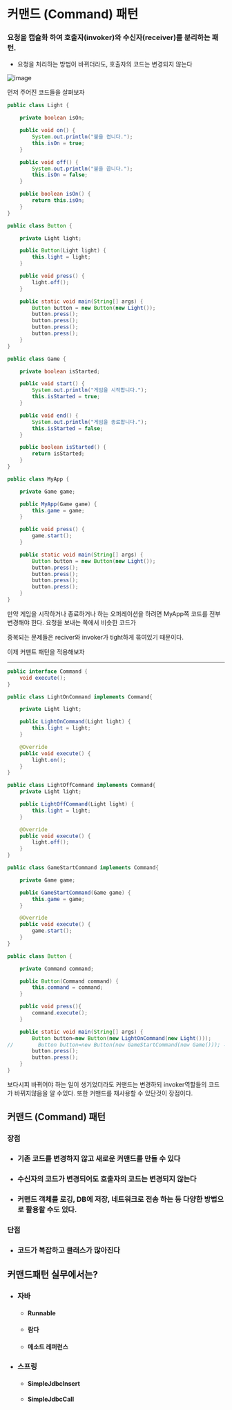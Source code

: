 # 커맨드 (Command) 패턴

### 요청을 캡슐화 하여 호출자(invoker)와 수신자(receiver)를 분리하는 패턴.

- 요청을 처리하는 방법이 바뀌더라도, 호출자의 코드는 변경되지 않는다

![image](https://user-images.githubusercontent.com/40031858/142206335-512918f9-1ead-4682-9ecb-911d18cecc58.png)

먼저 주어진 코드들을 살펴보자

```java
public class Light {

    private boolean isOn;

    public void on() {
        System.out.println("불을 켭니다.");
        this.isOn = true;
    }

    public void off() {
        System.out.println("불을 끕니다.");
        this.isOn = false;
    }

    public boolean isOn() {
        return this.isOn;
    }
}
```

```java
public class Button {

    private Light light;

    public Button(Light light) {
        this.light = light;
    }

    public void press() {
        light.off();
    }

    public static void main(String[] args) {
        Button button = new Button(new Light());
        button.press();
        button.press();
        button.press();
        button.press();
    }
}
```

```java
public class Game {

    private boolean isStarted;

    public void start() {
        System.out.println("게임을 시작합니다.");
        this.isStarted = true;
    }

    public void end() {
        System.out.println("게임을 종료합니다.");
        this.isStarted = false;
    }

    public boolean isStarted() {
        return isStarted;
    }
}
```

```java
public class MyApp {

    private Game game;

    public MyApp(Game game) {
        this.game = game;
    }

    public void press() {
        game.start();
    }

    public static void main(String[] args) {
        Button button = new Button(new Light());
        button.press();
        button.press();
        button.press();
        button.press();
    }
}
```

만약  게임을 시작하거나 종료하거나 하는 오퍼레이션을 하려면 MyApp쪽 코드를 전부 변경해야 한다. 요청을 보내는 쪽에서 비슷한 코드가

중복되는 문제들은 reciver와 invoker가 tight하게 묶여있기 때문이다. 



이제 커맨트 패턴을 적용해보자

---

```java
public interface Command {
    void execute();
}
```

```java
public class LightOnCommand implements Command{

    private Light light;

    public LightOnCommand(Light light) {
        this.light = light;
    }

    @Override
    public void execute() {
        light.on();
    }
}
```

```java
public class LightOffCommand implements Command{
    private Light light;

    public LightOffCommand(Light light) {
        this.light = light;
    }

    @Override
    public void execute() {
        light.off();
    }
}
```

```java
public class GameStartCommand implements Command{

    private Game game;

    public GameStartCommand(Game game) {
        this.game = game;
    }

    @Override
    public void execute() {
        game.start();
    }
}
```

```java
public class Button {

    private Command command;

    public Button(Command command) {
        this.command = command;
    }

    public void press(){
        command.execute();
    }

    public static void main(String[] args) {
        Button button=new Button(new LightOnCommand(new Light()));
//        Button button=new Button(new GameStartCommand(new Game())); 게임하고싶다면
        button.press();
        button.press();
    }
}
```

보다시피 바뀌어야 하는 일이 생기었더라도 커맨드는 변경하되 invoker역할들의 코드가 바뀌지않음을 알 수있다. 또한 커맨드를 재사용할 수 있단것이 장점이다.



## 커맨드 (Command) 패턴

### 장점

- ### 기존 코드를 변경하지 않고 새로운 커맨드를 만들 수 있다

- ### 수신자의 코드가 변경되어도 호출자의 코드는 변경되지 않는다

- ### 커맨드 객체를 로깅, DB에 저장, 네트워크로 전송 하는 등 다양한 방법으로 활용할 수도 있다.

### 단점

- ### 코드가 복잡하고 클래스가 많아진다

## 커맨드패턴 실무에서는?

- ### 자바

  - #### Runnable

  - #### 람다

  - #### 메소드 레퍼런스

- ### 스프링

  - #### SimpleJdbcInsert

  - #### SimpleJdbcCall

